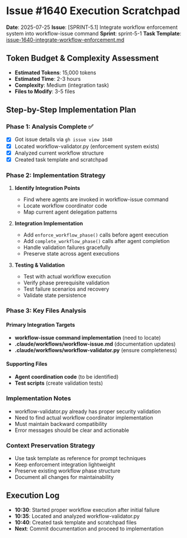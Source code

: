 # Issue #1640 Execution Scratchpad
**Date**: 2025-07-25
**Issue**: [SPRINT-5.1] Integrate workflow enforcement system into workflow-issue command
**Sprint**: sprint-5-1
**Task Template**: [issue-1640-integrate-workflow-enforcement.md](../task-templates/issue-1640-integrate-workflow-enforcement.md)

## Token Budget & Complexity Assessment
- **Estimated Tokens**: 15,000 tokens
- **Estimated Time**: 2-3 hours
- **Complexity**: Medium (integration task)
- **Files to Modify**: 3-5 files

## Step-by-Step Implementation Plan

### Phase 1: Analysis Complete ✅
- [x] Got issue details via `gh issue view 1640`
- [x] Located workflow-validator.py (enforcement system exists)
- [x] Analyzed current workflow structure
- [x] Created task template and scratchpad

### Phase 2: Implementation Strategy
1. **Identify Integration Points**
   - Find where agents are invoked in workflow-issue command
   - Locate workflow coordinator code
   - Map current agent delegation patterns

2. **Integration Implementation**
   - Add `enforce_workflow_phase()` calls before agent execution
   - Add `complete_workflow_phase()` calls after agent completion
   - Handle validation failures gracefully
   - Preserve state across agent executions

3. **Testing & Validation**
   - Test with actual workflow execution
   - Verify phase prerequisite validation
   - Test failure scenarios and recovery
   - Validate state persistence

### Phase 3: Key Files Analysis

#### Primary Integration Targets
- **workflow-issue command implementation** (need to locate)
- **.claude/workflows/workflow-issue.md** (documentation updates)
- **.claude/workflows/workflow-validator.py** (ensure completeness)

#### Supporting Files
- **Agent coordination code** (to be identified)
- **Test scripts** (create validation tests)

### Implementation Notes
- workflow-validator.py already has proper security validation
- Need to find actual workflow coordinator implementation
- Must maintain backward compatibility
- Error messages should be clear and actionable

### Context Preservation Strategy
- Use task template as reference for prompt techniques
- Keep enforcement integration lightweight
- Preserve existing workflow phase structure
- Document all changes for maintainability

## Execution Log
- **10:30**: Started proper workflow execution after initial failure
- **10:35**: Located and analyzed workflow-validator.py
- **10:40**: Created task template and scratchpad files
- **Next**: Commit documentation and proceed to implementation
